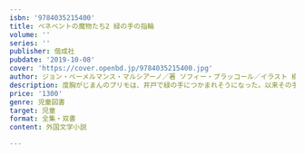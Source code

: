 ```yaml
---
isbn: '9784035215400'
title: ベネベントの魔物たち2 緑の手の指輪
volume: ''
series: ''
publisher: 偕成社
pubdate: '2019-10-08'
cover: 'https://cover.openbd.jp/9784035215400.jpg'
author: ジョン・ベーメルマンス・マルシアーノ／著 ソフィー・ブラッコール／イラスト 横山和江／翻訳
description: 度胸がじまんのプリモは、井戸で緑の手につかまれそうになった。以来その手のことが頭から離れず、ついに危険な賭けに出る……！
price: '1300'
genre: 児童図書
target: 児童
format: 全集・双書
content: 外国文学小説

---
```

